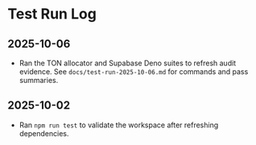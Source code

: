 # Test Run Log

## 2025-10-06

- Ran the TON allocator and Supabase Deno suites to refresh audit evidence. See
  `docs/test-run-2025-10-06.md` for commands and pass summaries.

## 2025-10-02

- Ran `npm run test` to validate the workspace after refreshing dependencies.
